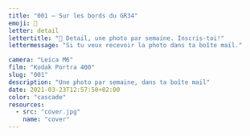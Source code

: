 ```yaml
---
title: "001 — Sur les bords du GR34"
emoji: 👀
letter: detail
lettertitle: "👀 Detail, une photo par semaine. Inscris-toi!"
lettermessage: "Si tu veux recevoir la photo dans ta boîte mail."

camera: "Leica M6"
film: "Kodak Portra 400"
slug: "001"
description: "Une photo par semaine, dans ta boîte mail"
date: 2021-03-23T12:57:50+02:00
color: "cascade"
resources:
  - src: "cover.jpg"
    name: "cover"
---
```

